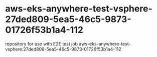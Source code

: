 # aws-eks-anywhere-test-vsphere-27ded809-5ea5-46c5-9873-01726f53b1a4-112
repository for use with E2E test job aws-eks-anywhere-test-vsphere:27ded809-5ea5-46c5-9873-01726f53b1a4-112
